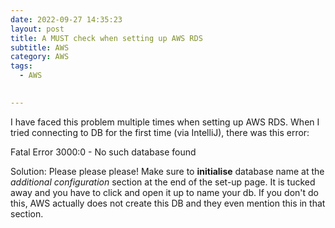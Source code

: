 ```yaml
---
date: 2022-09-27 14:35:23
layout: post
title: A MUST check when setting up AWS RDS
subtitle: AWS
category: AWS
tags:
  - AWS

  
---
```


I have faced this problem multiple times when setting up AWS RDS. When I tried connecting to 
DB for the first time (via IntelliJ), there was this error:

Fatal Error 3000:0 - No such database found

Solution: Please please please! Make sure to **initialise** database name at the *additional
configuration* section at the end of the set-up page. It is tucked away and you have to 
click and open it up to name your db. If you don't do this, AWS actually does not 
create this DB and they even mention this in that section.
